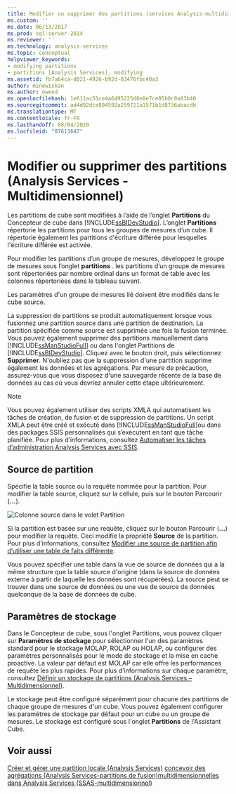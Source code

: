 ```yaml
---
title: Modifier ou supprimer des partitions (services Analysis-multidimensionnels) | Microsoft Docs
ms.custom: ''
ms.date: 06/13/2017
ms.prod: sql-server-2014
ms.reviewer: ''
ms.technology: analysis-services
ms.topic: conceptual
helpviewer_keywords:
- modifying partitions
- partitions [Analysis Services], modifying
ms.assetid: fb7a64ca-d021-4926-b92d-83476fbc40a3
author: minewiskan
ms.author: owend
ms.openlocfilehash: 1e611ac51ce4a6495225d8e8e7ce05b0c0a83b40
ms.sourcegitcommit: ad4d92dce894592a259721a1571b1d8736abacdb
ms.translationtype: MT
ms.contentlocale: fr-FR
ms.lasthandoff: 08/04/2020
ms.locfileid: "87613647"
---
```

# <a name="edit-or-delete-partitions-analyisis-services---multidimensional"></a>Modifier ou supprimer des partitions (Analysis Services - Multidimensionnel)
  Les partitions de cube sont modifiées à l’aide de l’onglet **Partitions** du Concepteur de cube dans [!INCLUDE[ssBIDevStudio](../../../includes/ssbidevstudio-md.md)]. L’onglet **Partitions** répertorie les partitions pour tous les groupes de mesures d’un cube. Il répertorie également les partitions d'écriture différée pour lesquelles l'écriture différée est activée.

 Pour modifier les partitions d’un groupe de mesures, développez le groupe de mesures sous l’onglet **partitions** . les partitions d’un groupe de mesures sont répertoriées par nombre ordinal dans un format de table avec les colonnes répertoriées dans le tableau suivant.

 Les paramètres d'un groupe de mesures lié doivent être modifiés dans le cube source.

 La suppression de partitions se produit automatiquement lorsque vous fusionnez une partition source dans une partition de destination. La partition spécifiée comme source est supprimée une fois la fusion terminée. Vous pouvez également supprimer des partitions manuellement dans [!INCLUDE[ssManStudioFull](../../../includes/ssmanstudiofull-md.md)] ou dans l'onglet Partitions de [!INCLUDE[ssBIDevStudio](../../../includes/ssbidevstudio-md.md)]. Cliquez avec le bouton droit, puis sélectionnez **Supprimer**. N'oubliez pas que la suppression d'une partition supprime également les données et les agrégations. Par mesure de précaution, assurez-vous que vous disposez d'une sauvegarde récente de la base de données au cas où vous devriez annuler cette étape ultérieurement.

> [!NOTE]
>  Vous pouvez également utiliser des scripts XMLA qui automatisent les tâches de création, de fusion et de suppression de partitions. Un script XMLA peut être créé et exécuté dans [!INCLUDE[ssManStudioFull](../../../includes/ssmanstudiofull-md.md)]ou dans des packages SSIS personnalisés qui s’exécutent en tant que tâche planifiée. Pour plus d’informations, consultez [Automatiser les tâches d’administration Analysis Services avec SSIS](../instances/automate-analysis-services-administrative-tasks-with-ssis.md).

## <a name="partition-source"></a>Source de partition
 Spécifie la table source ou la requête nommée pour la partition. Pour modifier la table source, cliquez sur la cellule, puis sur le bouton Parcourir (**...**).

 ![Colonne source dans le volet Partition](../media/ssas-partitionsource.png "Colonne source dans le volet Partition")

 Si la partition est basée sur une requête, cliquez sur le bouton Parcourir (**…**) pour modifier la requête. Ceci modifie la propriété **Source** de la partition. Pour plus d’informations, consultez [Modifier une source de partition afin d’utiliser une table de faits différente](change-a-partition-source-to-use-a-different-fact-table.md).

 Vous pouvez spécifier une table dans la vue de source de données qui a la même structure que la table source d'origine (dans la source de données externe à partir de laquelle les données sont récupérées). La source peut se trouver dans une source de données ou une vue de source de données quelconque de la base de données de cube.

## <a name="storage-settings"></a>Paramètres de stockage
 Dans le Concepteur de cube, sous l'onglet Partitions, vous pouvez cliquer sur **Paramètres de stockage** pour sélectionner l'un des paramètres standard pour le stockage MOLAP, ROLAP ou HOLAP, ou configurer des paramètres personnalisés pour le mode de stockage et la mise en cache proactive. La valeur par défaut est MOLAP car elle offre les performances de requête les plus rapides. Pour plus d’informations sur chaque paramètre, consultez [Définir un stockage de partitions &#40;Analysis Services – Multidimensionnel&#41;](set-partition-storage-analysis-services-multidimensional.md).

 Le stockage peut être configuré séparément pour chacune des partitions de chaque groupe de mesures d'un cube. Vous pouvez également configurer les paramètres de stockage par défaut pour un cube ou un groupe de mesures. Le stockage est configuré sous l'onglet **Partitions** de l'Assistant Cube.

## <a name="see-also"></a>Voir aussi
 [Créer et gérer une partition locale &#40;Analysis Services&#41;](create-and-manage-a-local-partition-analysis-services.md) [concevoir des agrégations &#40;Analysis Services-partitions de fusion&#41;multidimensionnelles](designing-aggregations-analysis-services-multidimensional.md) [dans Analysis Services &#40;SSAS-multidimensionnel&#41;](merge-partitions-in-analysis-services-ssas-multidimensional.md)


